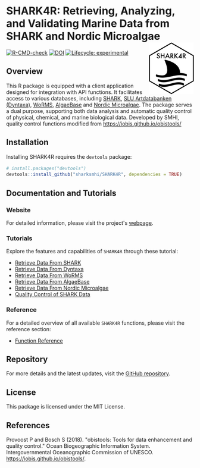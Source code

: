 # SHARK4R: Retrieving, Analyzing, and Validating Marine Data from SHARK and Nordic Microalgae <a href="https://sharksmhi.github.io/SHARK4R/"><img src="man/figures/logo.png" align="right" height="139" alt="SHARK4R website" /></a>

<!-- badges: start -->
[![R-CMD-check](https://github.com/sharksmhi/SHARK4R/actions/workflows/R-CMD-check.yaml/badge.svg)](https://github.com/sharksmhi/SHARK4R/actions/workflows/R-CMD-check.yaml)
[![DOI](https://zenodo.org/badge/DOI/10.5281/zenodo.14169399.svg)](https://doi.org/10.5281/zenodo.14169399)
[![Lifecycle: experimental](https://img.shields.io/badge/lifecycle-experimental-orange.svg)](https://lifecycle.r-lib.org/articles/stages.html#experimental)
<!-- badges: end -->

## Overview

This R package is equipped with a client application designed for integration 
with API functions. It facilitates access to various databases, 
including [SHARK](https://shark.smhi.se/), 
[SLU Artdatabanken (Dyntaxa)](https://api-portal.artdatabanken.se/), [WoRMS](https://www.marinespecies.org/rest/), [AlgaeBase](https://www.algaebase.org/) and [Nordic Microalgae](https://nordicmicroalgae.org/). 
The package serves a dual purpose, supporting both data analysis and automatic quality control of physical, 
chemical, and marine biological data. Developed by SMHI, quality control functions 
modified from <https://iobis.github.io/obistools/>

## Installation

Installing SHARK4R requires the `devtools` package:
```r
# install.packages("devtools")
devtools::install_github("sharksmhi/SHARK4R", dependencies = TRUE)
```

## Documentation and Tutorials

### Website

For detailed information, please visit the project's [webpage](https://sharksmhi.github.io/SHARK4R/).

### Tutorials

Explore the features and capabilities of `SHARK4R` through these tutorial:

- [Retrieve Data From SHARK](https://sharksmhi.github.io/SHARK4R/articles/retrieve_shark_data.html)
- [Retrieve Data From Dyntaxa](https://sharksmhi.github.io/SHARK4R/articles/retrieve_dyntaxa_data.html)
- [Retrieve Data From WoRMS](https://sharksmhi.github.io/SHARK4R/articles/retrieve_worms_data.html)
- [Retrieve Data From AlgaeBase](https://sharksmhi.github.io/SHARK4R/articles/retrieve_algaebase_data.html)
- [Retrieve Data From Nordic Microalgae](https://sharksmhi.github.io/SHARK4R/articles/retrieve_nordic_microalgae_data.html)
- [Quality Control of SHARK Data](https://sharksmhi.github.io/SHARK4R/articles/quality_control.html)

### Reference

For a detailed overview of all available `SHARK4R` functions, please visit the reference section:

- [Function Reference](https://sharksmhi.github.io/SHARK4R/reference/index.html)

## Repository

For more details and the latest updates, visit the [GitHub repository](https://github.com/sharksmhi/SHARK4R/).

## License

This package is licensed under the MIT License.

## References

Provoost P and Bosch S (2018). "obistools: Tools for data enhancement
and quality control." Ocean Biogeographic Information System.
Intergovernmental Oceanographic Commission of UNESCO.
<https://iobis.github.io/obistools/>.
